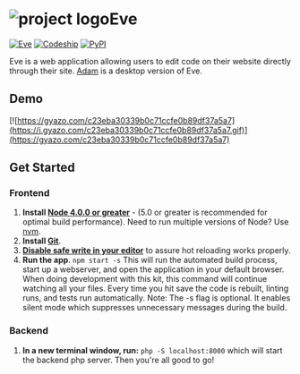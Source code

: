 # ![project logo](http://www.jacobsteves.ca/images/eveLogo.png)Eve
[![Eve](https://img.shields.io/badge/Steves-Eve%20v1.0.0-brightgreen.svg)]()
[![Codeship](https://img.shields.io/codeship/d6c1ddd0-16a3-0132-5f85-2e35c05e22b1.svg)]()
[![PyPI](https://img.shields.io/pypi/l/Django.svg)]()

Eve is a web application allowing users to edit code on their website directly through their site. [Adam](http://jacobsteves.ca) is a desktop version of Eve.

## Demo
[![https://gyazo.com/c23eba30339b0c71ccfe0b89df37a5a7](https://i.gyazo.com/c23eba30339b0c71ccfe0b89df37a5a7.gif)](https://gyazo.com/c23eba30339b0c71ccfe0b89df37a5a7)

## Get Started
### Frontend
1. **Install [Node 4.0.0 or greater](https://nodejs.org)** - (5.0 or greater is recommended for optimal build performance). Need to run multiple versions of Node? Use [nvm](https://github.com/creationix/nvm).
2. **Install [Git](https://git-scm.com/downloads)**.
3. **[Disable safe write in your editor](http://webpack.github.io/docs/webpack-dev-server.html#working-with-editors-ides-supporting-safe-write)** to assure hot reloading works properly.
4. **Run the app**. `npm start -s`
This will run the automated build process, start up a webserver, and open the application in your default browser. When doing development with this kit, this command will continue watching all your files. Every time you hit save the code is rebuilt, linting runs, and tests run automatically. Note: The -s flag is optional. It enables silent mode which suppresses unnecessary messages during the build.

### Backend
1. **In a new terminal window, run:** `php -S localhost:8000` which will start the backend php server. Then you're all good to go!
